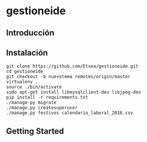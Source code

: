 # gestioneide

## Introducción


## Instalación
```
git clone https://github.com/Etxea/gestioneide.git
cd gestioneide
git checkout -b nuevotema remotes/origin/master
virtualenv .
source ./bin/activate
sudo apt-get install libmysqlclient-dev libjpeg-dev
pip install -r requirements.txt
./manage-py migrate
./manage.py createsuperuser
./manage.py festivos calendario_laboral_2016.csv
```

## Getting Started

